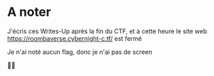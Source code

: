 # A noter

J'écris ces Writes-Up après la fin du CTF, et à cette heure le site web https://roombaverse.cybernight-c.tf/ est fermé

Je n'ai noté aucun flag, donc je n'ai pas de screen

🙏🐑
